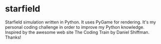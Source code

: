 # starfield
Starfield simulation written in Python. It uses PyGame for rendering. 
It's my personal coding challenge in order to improve my Python knowledge. 
Inspired by the awesome web site The Coding Train by Daniel Shiffman. Thanks!

